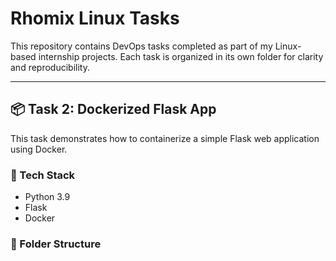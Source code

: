 
# Rhomix Linux Tasks

This repository contains DevOps tasks completed as part of my Linux-based internship projects. Each task is organized in its own folder for clarity and reproducibility.

---

## 📦 Task 2: Dockerized Flask App

This task demonstrates how to containerize a simple Flask web application using Docker.

### 🔧 Tech Stack
- Python 3.9
- Flask
- Docker

### 📁 Folder Structure
